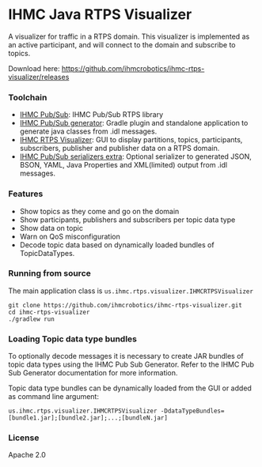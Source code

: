 # IHMC Java RTPS Visualizer

A visualizer for traffic in a RTPS domain. This visualizer is implemented as an active participant, and will connect to the domain and subscribe to topics.

Download here: https://github.com/ihmcrobotics/ihmc-rtps-visualizer/releases

### Toolchain
- [IHMC Pub/Sub](https://github.com/ihmcrobotics/ihmc-pub-sub-group): IHMC Pub/Sub RTPS library
- [IHMC Pub/Sub generator](https://github.com/ihmcrobotics/ihmc-pub-sub-group): Gradle plugin and standalone application to generate java classes from .idl messages.
- [IHMC RTPS Visualizer](https://github.com/ihmcrobotics/ihmc-rtps-visualizer): GUI to display partitions, topics, participants, subscribers, publisher and publisher data on a RTPS domain.
- [IHMC Pub/Sub serializers extra](https://github.com/ihmcrobotics/ihmc-pub-sub-group): Optional serializer to generated JSON, BSON, YAML, Java Properties and XML(limited) output from .idl messages. 

### Features

- Show topics as they come and go on the domain
- Show participants, publishers and subscribers per topic data type
- Show data on topic
- Warn on QoS misconfiguration
- Decode topic data based on dynamically loaded bundles of TopicDataTypes.

### Running from source

The main application class is `us.ihmc.rtps.visualizer.IHMCRTPSVisualizer`

```
git clone https://github.com/ihmcrobotics/ihmc-rtps-visualizer.git
cd ihmc-rtps-visualizer
./gradlew run
```

### Loading Topic data type bundles

To optionally decode messages it is necessary to create JAR bundles of topic data types using the IHMC Pub Sub Generator. Refer to the IHMC Pub Sub Generator documentation for more information.

Topic data type bundles can be dynamically loaded from the GUI or added as command line argument:

```
us.ihmc.rtps.visualizer.IHMCRTPSVisualizer -DdataTypeBundles=[bundle1.jar];[bundle2.jar];...;[bundleN.jar]
```

### License

Apache 2.0
